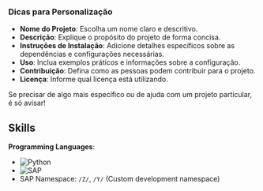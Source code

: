 
### Dicas para Personalização

- **Nome do Projeto**: Escolha um nome claro e descritivo.
- **Descrição**: Explique o propósito do projeto de forma concisa.
- **Instruções de Instalação**: Adicione detalhes específicos sobre as dependências e configurações necessárias.
- **Uso**: Inclua exemplos práticos e informações sobre a configuração.
- **Contribuição**: Defina como as pessoas podem contribuir para o projeto.
- **Licença**: Informe qual licença está utilizando.

Se precisar de algo mais específico ou de ajuda com um projeto particular, é só avisar!

## Skills

 **Programming Languages**:

  - ![Python](https://img.shields.io/badge/Python-3776AB?style=for-the-badge&logo=python&logoColor=white)
  - ![SAP](https://img.shields.io/badge/SAP-0FAAFF?style=for-the-badge&logo=sap&logoColor=white)
  - SAP Namespace: `/Z/`, `/Y/` (Custom development namespace)

  

